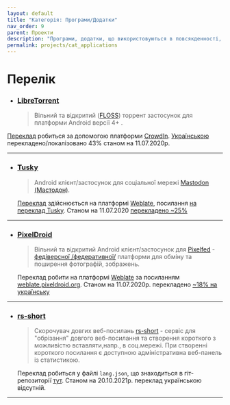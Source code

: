 ```yaml
---
layout: default
title: "Категорія: Програми/Додатки"
nav_order: 9
parent: Проекти
description: "Програми, додатки, що використовуються в повсякденності, в тому числі які не уввійшли до інших категорій"
permalink: projects/cat_applications
---
```


# Перелік

- ### [LibreTorrent](https://github.com/proninyaroslav/libretorrent)
  > Вільний та відкритий ([FLOSS](https://nxnt.link/lLeW6)) торрент застосунок для платформи Android версії 4+ .

 [Переклад](https://github.com/proninyaroslav/libretorrent#translations) робиться за допомогою платформи [CrowdIn](https://crowdin.com/project/libretorrent). [Українською](https://crowdin.com/project/libretorrent/uk#) перекладено/локалізовано 43% станом на 11.07.2020р.
  
---

- ### [Tusky](https://github.com/tuskyapp/Tusky)
  > Android клієнт/застосунок для соціальної мережі [Mastodon (Мастодон)](https://joinmastodon.org/).

  [Переклад](https://github.com/tuskyapp/Tusky#support) здійснюється на платформі [Weblate](https://nxnt.link/eSke2), посилання [на переклад Tusky](https://weblate.tusky.app/). Станом на 11.07.2020 [перекладено ~25%](https://weblate.tusky.app/languages/uk/tusky)
  
---

- ### [PixelDroid](https://pixeldroid.org/)
  > Вільний та відкритий Android клієнт/застосунок для [Pixelfed](https://pixelfed.org/) - [федіверсної /федеративної/](https://nxnt.link/Egwx6) платформи для обміну та поширення фотографій, зображень.

  Переклад робити на платформі [Weblate](https://nxnt.link/eSke2) за посиланням [weblate.pixeldroid.org](https://weblate.pixeldroid.org/). Станом на 11.07.2020р. перекладено [~18% на українську](https://weblate.pixeldroid.org/projects/pixeldroid/pixeldroid/uk/)
  
---

- ### [rs-short](https://s.42l.fr/)
  > Скорочувач довгих веб-посилань [rs-short](https://git.42l.fr/42l/rs-short) - сервіс для "обрізання" довгого веб-посилання та створення короткого з можливістю вставляти,напр., в соц.мережі. При створенні короткого посилання є доступною адміністративна веб-панель із статистикою.

  Переклад робиться у файлі  `lang.json`, що знаходиться в гіт-репозиторії [тут](https://git.42l.fr/42l/rs-short). Станом на 20.10.2021р. переклад українською відсутній.
  
---
